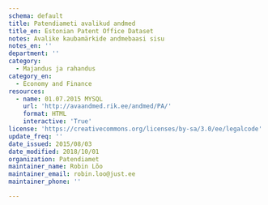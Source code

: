 ```yaml
---
schema: default
title: Patendiameti avalikud andmed
title_en: Estonian Patent Office Dataset
notes: Avalike kaubamärkide andmebaasi sisu
notes_en: ''
department: ''
category:
  - Majandus ja rahandus
category_en:
  - Economy and Finance 
resources:
  - name: 01.07.2015 MYSQL
    url: 'http://avaandmed.rik.ee/andmed/PA/'
    format: HTML
    interactive: 'True'
license: 'https://creativecommons.org/licenses/by-sa/3.0/ee/legalcode'
update_freq: ''
date_issued: 2015/08/03
date_modified: 2018/10/01
organization: Patendiamet
maintainer_name: Robin Lõo
maintainer_email: robin.loo@just.ee
maintainer_phone: ''

---
```

